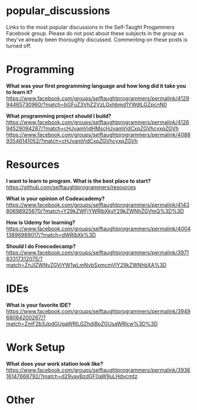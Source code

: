 # popular_discussions
Links to the most popular discussions in the Self-Taught Progammers Facebook group. Please do not post about these subjects in the group as they've already been thoroughly discussed. Commenting on these posts is turned off.  

# Programming 
<b>What was your first programming language and how long did it take you to learn it?</b> <br>
https://www.facebook.com/groups/selftaughtprogrammers/permalink/412994465730960/?match=bGFuZ3VhZ2VzLGxhbmd1YWdlLGZpcnN0

<b>What programming project should I build?</b>
https://www.facebook.com/groups/selftaughtprogrammers/permalink/412694529094287/?match=cHJvamVjdHMscHJvamVjdCxpZGVhcyxpZGVh
https://www.facebook.com/groups/selftaughtprogrammers/permalink/408893546141052/?match=cHJvamVjdCxpZGVhcyxpZGVh

# Resources
<b>I want to learn to program. What is the best place to start?</b> <br>
https://github.com/selftaughtprogrammers/resources

<b>What is your opinion of Codeacademy?</b><br>
https://www.facebook.com/groups/selftaughtprogrammers/permalink/414380698925670/?match=Y29kZWFjYWRlbXksY29kZWNhZGVteQ%3D%3D

<b>How is Udemy for learning?</b><br>
https://www.facebook.com/groups/selftaughtprogrammers/permalink/400413896989017/?match=dWRlbXk%3D

<b>Should I do Freecodecamp?</b><br>
https://www.facebook.com/groups/selftaughtprogrammers/permalink/397183317312075/?match=ZnJlZWNvZGVjYW1wLmNvbSxmcmVlY29kZWNhbXA%3D

# IDEs
<b>What is your favorite IDE?</b><br>
https://www.facebook.com/groups/selftaughtprogrammers/permalink/394968064200267/?match=ZmF2b3JpdGUgaWRlLGZhdiBpZGUsaWRlcw%3D%3D

# Work Setup
<b>What does your work station look like?</b>
https://www.facebook.com/groups/selftaughtprogrammers/permalink/393616147668792/?match=d29yayBzdGF0aW9uLHdvcmtz

# Other
